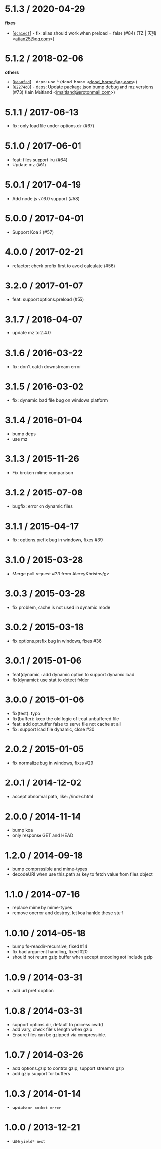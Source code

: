 
5.1.3 / 2020-04-29
==================

**fixes**
  * [[`dca1edf`](http://github.com/koajs/static-cache/commit/dca1edf0b641993921b33c0289dbd73ff4bc1c13)] - fix: alias should work when preload = false (#84) (TZ | 天猪 <<atian25@qq.com>>)

5.1.2 / 2018-02-06
==================

**others**
  * [[`ba60f3d`](http://github.com/koajs/static-cache/commit/ba60f3d859e98efd41a625fd0410ff4d930bf37b)] - deps: use ^ (dead-horse <<dead_horse@qq.com>>)
  * [[`82274d0`](http://github.com/koajs/static-cache/commit/82274d02d3601282cb363a2339081393ef2bf83d)] - deps: Update package.json bump debug and mz versions (#73) (Iain Maitland <<imaitland@protonmail.com>>)

5.1.1 / 2017-06-13
==================

  * fix: only load file under options.dir (#67)

5.1.0 / 2017-06-01
==================

  * feat: files support lru (#64)
  * Update mz (#61)

5.0.1 / 2017-04-19
==================

  * Add node.js v7.6.0 support (#58)

5.0.0 / 2017-04-01
==================

  * Support Koa 2 (#57)

4.0.0 / 2017-02-21
==================

  * refactor: check prefix first to avoid calculate (#56)

3.2.0 / 2017-01-07
==================

  * feat: support options.preload (#55)

3.1.7 / 2016-04-07
==================

  * update mz to 2.4.0

3.1.6 / 2016-03-22
==================

  * fix: don't catch downstream error

3.1.5 / 2016-03-02
==================

  * fix: dynamic load file bug on windows platform

3.1.4 / 2016-01-04
==================

  * bump deps
  * use mz

3.1.3 / 2015-11-26
==================

  * Fix broken mtime comparison

3.1.2 / 2015-07-08
==================

  * bugfix: error on dynamic files

3.1.1 / 2015-04-17
==================

  * fix: options.prefix bug in windows, fixes #39

3.1.0 / 2015-03-28
==================

  * Merge pull request #33 from AlexeyKhristov/gz

3.0.3 / 2015-03-28
==================

  * fix problem, cache is not used in dynamic mode

3.0.2 / 2015-03-18
==================

  * fix options.prefix bug in windows, fixes #36

3.0.1 / 2015-01-06
==================

  * feat(dynamic): add dynamic option to support dynamic load
  * fix(dynamic): use stat to detect folder

3.0.0 / 2015-01-06
==================

  * fix(test): typo
  * fix(buffer): keep the old logic of treat unbuffered file
  * feat: add opt.buffer false to serve file not cache at all
  * fix: support load file dynamic, close #30

2.0.2 / 2015-01-05
==================

  * fix normalize bug in windows, fixes #29

2.0.1 / 2014-12-02
==================

  * accept abnormal path, like: //index.html

2.0.0 / 2014-11-14
==================

  * bump koa
  * only response GET and HEAD

1.2.0 / 2014-09-18
==================

  * bump compressible and mime-types
  * decodeURI when use this.path as key to fetch value from files object

1.1.0 / 2014-07-16
==================

  * replace mime by mime-types
  * remove onerror and destroy, let koa hanlde these stuff

1.0.10 / 2014-05-18
==================

  * bump fs-readdir-recursive, fixed #14
  * fix bad argument handling, fixed #20
  * should not return gzip buffer when accept encoding not include gzip

1.0.9 / 2014-03-31
==================

  * add url prefix option

1.0.8 / 2014-03-31
==================

  * support options.dir, default to process.cwd()
  * add vary, check file's length when gzip
  * Ensure files can be gzipped via compressible.

1.0.7 / 2014-03-26
==================

  * add options.gzip to control gzip, support stream's gzip
  * add gzip support for buffers

1.0.3 / 2014-01-14
==================

 * update `on-socket-error`

1.0.0 / 2013-12-21
==================

 * use `yield* next`
